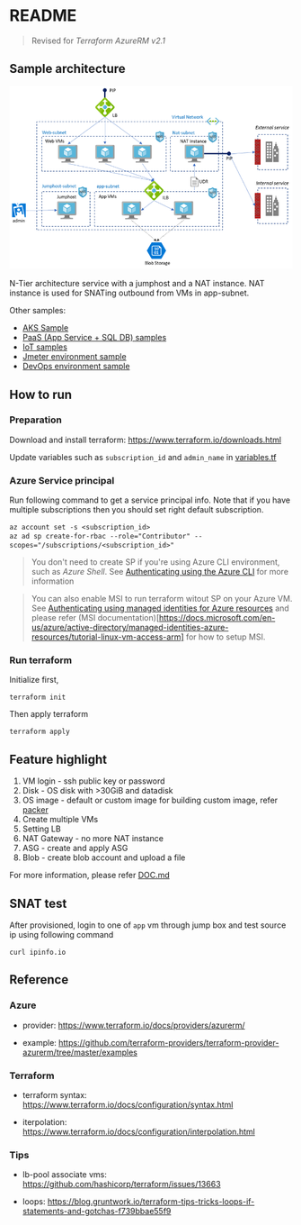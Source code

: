 # README

> Revised for _Terraform AzureRM v2.1_

## Sample architecture

![sample architecture](./images/terraform_azure3.png)

N-Tier architecture service with a jumphost and a NAT instance.
NAT instance is used for SNATing outbound from VMs in app-subnet.  

Other samples:
- [AKS Sample](./aks/README.md)
- [PaaS (App Service + SQL DB) samples](https://github.com/iljoong/azure-tf-paas)
- [IoT samples](https://github.com/iljoong/azure-tf-iot)
- [Jmeter environment sample](https://github.com/iljoong/azure-jmeter)
- [DevOps environment sample](https://github.com/iljoong/azure-devops/tree/master/terraform)

## How to run

### Preparation

Download and install terraform: https://www.terraform.io/downloads.html

Update variables such as `subscription_id` and `admin_name` in [variables.tf](./variables.tf)

### Azure Service principal

Run following command to get a service principal info.
Note that if you have multiple subscriptions then you should set right default subscription.

```
az account set -s <subscription_id>
az ad sp create-for-rbac --role="Contributor" --scopes="/subscriptions/<subscription_id>"
```

> You don't need to create SP if you're using Azure CLI environment, such as _Azure Shell_. See [Authenticating using the Azure CLI](https://www.terraform.io/docs/providers/azurerm/auth/azure_cli.html) for more information

> You can also enable MSI to run terraform witout SP on your Azure VM. See [Authenticating using managed identities for Azure resources](https://www.terraform.io/docs/providers/azurerm/guides/managed_service_identity.html) and please refer (MSI documentation)[https://docs.microsoft.com/en-us/azure/active-directory/managed-identities-azure-resources/tutorial-linux-vm-access-arm] for how to setup MSI.

### Run terraform

Initialize first,

```
terraform init
```

Then apply terraform

```
terraform apply
```

## Feature highlight

1. VM login - ssh public key or password
2. Disk - OS disk with >30GiB and datadisk
3. OS image - default or custom image
  for building custom image, refer [packer](./packer)
4. Create multiple VMs
5. Setting LB
6. NAT Gateway - no more NAT instance
7. ASG - create and apply ASG
8. Blob - create blob account and upload a file

For more information, please refer [DOC.md](./DOC.md)

## SNAT test

After provisioned, login to one of `app` vm through jump box and test source ip using following command

```
curl ipinfo.io
```

## Reference

### Azure

- provider: https://www.terraform.io/docs/providers/azurerm/

- example: https://github.com/terraform-providers/terraform-provider-azurerm/tree/master/examples

### Terraform

- terraform syntax: https://www.terraform.io/docs/configuration/syntax.html

- iterpolation: https://www.terraform.io/docs/configuration/interpolation.html

### Tips

- lb-pool associate vms: https://github.com/hashicorp/terraform/issues/13663

- loops: https://blog.gruntwork.io/terraform-tips-tricks-loops-if-statements-and-gotchas-f739bbae55f9

